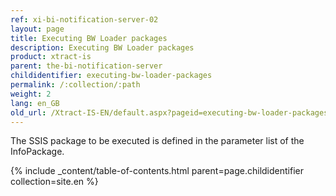 ```yaml
---
ref: xi-bi-notification-server-02
layout: page
title: Executing BW Loader packages
description: Executing BW Loader packages
product: xtract-is
parent: the-bi-notification-server
childidentifier: executing-bw-loader-packages
permalink: /:collection/:path
weight: 2
lang: en_GB
old_url: /Xtract-IS-EN/default.aspx?pageid=executing-bw-loader-packages
---
```

The SSIS package to be executed is defined in the parameter list of the InfoPackage.

{% include _content/table-of-contents.html parent=page.childidentifier collection=site.en %}